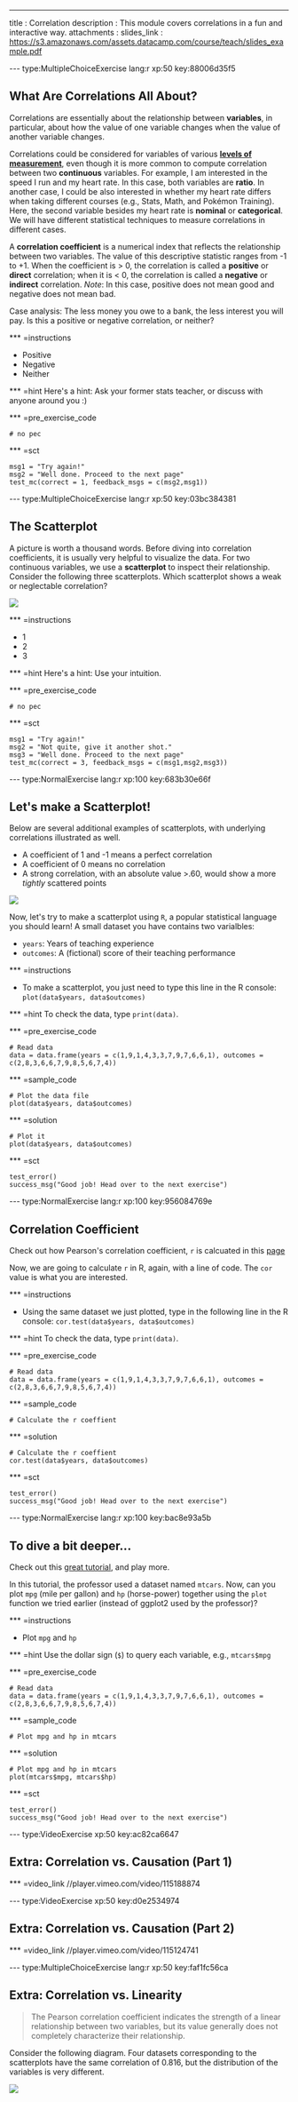 ---
title       : Correlation
description : This module covers correlations in a fun and interactive way.
attachments :
  slides_link : https://s3.amazonaws.com/assets.datacamp.com/course/teach/slides_example.pdf

--- type:MultipleChoiceExercise lang:r xp:50 key:88006d35f5
## What Are Correlations All About?

Correlations are essentially about the relationship between **variables**, in particular, about how the value of one variable changes when the value of another variable changes.

Correlations could be considered for variables of various **[levels of measurement](http://onlinestatbook.com/2/introduction/levels_of_measurement.html)**, even though it is more common to compute correlation between two **continuous** variables. For example, I am interested in the speed I run and my heart rate. In this case, both variables are **ratio**. In another case, I could be also interested in whether my heart rate differs when taking different courses (e.g., Stats, Math, and Pokémon Training). Here, the second variable besides my heart rate is **nominal** or **categorical**. We will have different statistical techniques to measure correlations in different cases. 

A **correlation coefficient** is a numerical index that reflects the relationship between two variables. The value of this descriptive statistic ranges from -1 to +1. When the coefficient is > 0, the correlation is called a **positive** or **direct** correlation; when it is < 0, the correlation is called a **negative** or **indirect** correlation. *Note*: In this case, positive does not mean good and negative does not mean bad. 

Case analysis: The less money you owe to a bank, the less interest you will pay. Is this a positive or negative correlation, or neither?

*** =instructions
- Positive
- Negative
- Neither

*** =hint
Here's a hint: Ask your former stats teacher, or discuss with anyone around you :)

*** =pre_exercise_code
```{r}
# no pec
```

*** =sct
```{r}
msg1 = "Try again!"
msg2 = "Well done. Proceed to the next page"
test_mc(correct = 1, feedback_msgs = c(msg2,msg1))
```

--- type:MultipleChoiceExercise lang:r xp:50 key:03bc384381
## The Scatterplot

A picture is worth a thousand words. Before diving into correlation coefficients, it is usually very helpful to visualize the data. For two continuous variables, we use a **scatterplot** to inspect their relationship. Consider the following three scatterplots. Which scatterplot shows a weak or neglectable correlation?

![](https://upload.wikimedia.org/wikipedia/commons/3/3c/Strong--weak--no-correlation.png)

*** =instructions
- 1
- 2
- 3

*** =hint
Here's a hint: Use your intuition.

*** =pre_exercise_code
```{r}
# no pec
```

*** =sct
```{r}
msg1 = "Try again!"
msg2 = "Not quite, give it another shot."
msg3 = "Well done. Proceed to the next page"
test_mc(correct = 3, feedback_msgs = c(msg1,msg2,msg3))
```

--- type:NormalExercise lang:r xp:100 key:683b30e66f
## Let's make a Scatterplot!

Below are several additional examples of scatterplots, with underlying correlations illustrated as well. 

- A coefficient of 1 and -1 means a perfect correlation
- A coefficient of 0 means no correlation
- A strong correlation, with an absolute value >.60, would show a more *tightly* scattered points

![](https://upload.wikimedia.org/wikipedia/commons/0/02/Correlation_examples.png)

Now, let's try to make a scatterplot using `R`, a popular statistical language you should learn! A small dataset you have contains two varialbles:

- `years`: Years of teaching experience
- `outcomes`: A (fictional) score of their teaching performance

*** =instructions
- To make a scatterplot, you just need to type this line in the R console: `plot(data$years, data$outcomes)`

*** =hint
To check the data, type `print(data)`.

*** =pre_exercise_code
```{r}
# Read data
data = data.frame(years = c(1,9,1,4,3,3,7,9,7,6,6,1), outcomes = c(2,8,3,6,6,7,9,8,5,6,7,4))
```

*** =sample_code
```{r}
# Plot the data file
plot(data$years, data$outcomes)
```

*** =solution
```{r}
# Plot it
plot(data$years, data$outcomes)
```

*** =sct
```{r}
test_error()
success_msg("Good job! Head over to the next exercise")
```

--- type:NormalExercise lang:r xp:100 key:956084769e
## Correlation Coefficient

Check out how Pearson's correlation coefficient, `r` is calcuated in this [page](http://cnx.org/contents/XgdE-Z55@40.9:XEKQgmhr@12/Correlation-Coefficient-and-Co)

Now, we are going to calculate `r` in R, again, with a line of code. The `cor` value is what you are interested.

*** =instructions
- Using the same dataset we just plotted, type in the following line in the R console: `cor.test(data$years, data$outcomes)`

*** =hint
To check the data, type `print(data)`.

*** =pre_exercise_code
```{r}
# Read data
data = data.frame(years = c(1,9,1,4,3,3,7,9,7,6,6,1), outcomes = c(2,8,3,6,6,7,9,8,5,6,7,4))
```

*** =sample_code
```{r}
# Calculate the r coeffient
```

*** =solution
```{r}
# Calculate the r coeffient
cor.test(data$years, data$outcomes)
```

*** =sct
```{r}
test_error()
success_msg("Good job! Head over to the next exercise")
```

--- type:NormalExercise lang:r xp:100 key:bac8e93a5b
## To dive a bit deeper...

Check out this [great tutorial](http://varianceexplained.org/RData/lessons/lesson3/segment2/), and play more. 

In this tutorial, the professor used a dataset named `mtcars`. Now, can you plot `mpg` (mile per gallon) and `hp` (horse-power) together using the `plot` function we tried earlier (instead of ggplot2 used by the professor)?

*** =instructions
- Plot `mpg` and `hp`

*** =hint
Use the dollar sign (`$`) to query each variable, e.g., `mtcars$mpg`

*** =pre_exercise_code
```{r}
# Read data
data = data.frame(years = c(1,9,1,4,3,3,7,9,7,6,6,1), outcomes = c(2,8,3,6,6,7,9,8,5,6,7,4))
```

*** =sample_code
```{r}
# Plot mpg and hp in mtcars
```

*** =solution
```{r}
# Plot mpg and hp in mtcars
plot(mtcars$mpg, mtcars$hp)
```

*** =sct
```{r}
test_error()
success_msg("Good job! Head over to the next exercise")
```

--- type:VideoExercise xp:50 key:ac82ca6647
## Extra: Correlation vs. Causation (Part 1)

*** =video_link
//player.vimeo.com/video/115188874

--- type:VideoExercise xp:50 key:d0e2534974
## Extra: Correlation vs. Causation (Part 2)

*** =video_link
//player.vimeo.com/video/115124741


--- type:MultipleChoiceExercise lang:r xp:50 key:faf1fc56ca
## Extra: Correlation vs. Linearity

> The Pearson correlation coefficient indicates the strength of a linear relationship between two variables, but its value generally does not completely characterize their relationship.

Consider the following diagram. Four datasets corresponding to the scatterplots have the same correlation of 0.816, but the distribution of the variables is very different.

![](https://upload.wikimedia.org/wikipedia/commons/e/ec/Anscombe%27s_quartet_3.svg)
